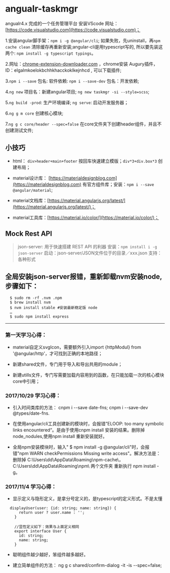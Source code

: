 # angualr-taskmgr

angualr4.x 完成的一个任务管理平台
安装VScode 网址：[https://code.visualstudio.com](https://code.visualstudio.com)；

1.安装angular脚手架：`npm i -g @angular/cli`; 如果失败，先uninstall，再`npm cache clean` 清除缓存再重新安装;angular-cli是用typescript写的, 所以要先装这两个: `npm install -g typescript typings`。

2.网址：[chrome-extension-downloader.com](chrome-extension-downloader.com) ，chrome安装 Augury插件，ID：elgalmkoelokbchhkhacckoklkejnhcd , 可以下载插件;

3.`npm i --save` 包名: 软件依赖: `npm i --save-dev` 包名：开发依赖;

4.`ng new` 项目名：新建angular项目; `ng new taskmgr -si --style=scss`;

5.`ng build -prod`: 生产环境编译; `ng serve`: 启动开发服务器；

6.`ng g m core` 创建核心模块;

7.`ng g c core/header --spec=false` 在core文件夹下创建header组件，并且不创建测试文件;

## 小技巧

- html： `div>header+main+footer` 按回车快速建立模版；`div*3+div.box*3` 创建布局；

- material设计库： [https://materialdesignblog.com](https://materialdesignblog.com) 有官方组件库；安装：`npm i --save @angular/material`;

- material文档库：[https://material.angularjs.org/latest/](https://material.angularjs.org/latest/)；

- material工具库：[https://material.io/color/](https://material.io/color/)；

## Mock Rest API

> json-server: 用于快速搭建 REST API 的利器
> 安装：`npm install i -g json-server`
> 启动：json-server/JSON文件位于的目录／xxx.json
> 支持：各种形式

## 全局安装json-server报错，重新卸载nvm安装node,步骤如下：

``` case:
  $ sudo rm -rf .nvm .npm
  $ brew install nvm
  $ nvm install stable #安装最新稳定版 node
  …
  $ sudo npm install express
```

----------

### **第一天学习心得：**

- material自定义svgIcon，需要额外引入import {httpModul} from '@angular/http'，才可找到正确的本地路径；

- 新建shared文件，专门用于导入和导出共用的module；

- 新建utills文件，专门写需要加载内容用到的函数，在只能加载一次的核心模块core中引用；

### **2017/10/29 学习心得：**

- 引入时间类库的方法： cnpm i --save date-fns; cnpm i --save-dev @types/date-fns.

- 在使用angular/cli工具创建新的模块时，会报错”ELOOP: too many symbolic links encountered“。是由于使用cnpm install 安装的结果。删除掉node_nodules,使用npm install 重新安装就好。

- 全局npm安装模块时，输入" $ npm install -g @angular/cli"时，会报错"npm WARN checkPermissions Missing write access"。解决方法是：删除掉 C:\Users\dd\AppData\Roaming\npm-cache\，C:\Users\dd\AppData\Roaming\npm\  两个文件夹 重新执行 npm install -g。

### **2017/11/4 学习心得：**

- 显示定义与隐形定义，是拿分号定义的，是typescript的定义形式。不是太懂

```如下：
  displayUser(user: {id: string; name: string}) {
      return user ? user.name : '';
    }

    //显性定义如下：效果与上面定义相同
    export interface User {
      id: string;
      name: string;
    }
```

- 聪明组件越少越好，笨组件越多越好。

- 建立简单组件的方法： ng g c shared/confirm-dialog -it -is --spec=false;
